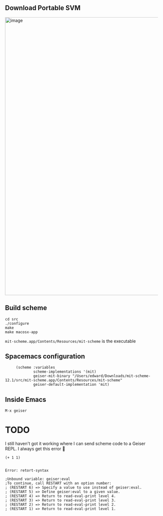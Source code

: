 ## Download Portable SVM

<img width="912" alt="image" src="https://github.com/ebanner/Learning/assets/2068912/13e7b7bb-0413-49e7-8edb-6590ddfd8fc9">

## Build scheme

```
cd src
./configure
make
make macosx-app
```

`mit-scheme.app/Contents/Resources/mit-scheme` is the executable

## Spacemacs configuration

```
     (scheme :variables
             scheme-implementations '(mit)
             geiser-mit-binary "/Users/edward/Downloads/mit-scheme-12.1/src/mit-scheme.app/Contents/Resources/mit-scheme"
             geiser-default-implementation 'mit)
```

## Inside Emacs

```
M-x geiser
```

# TODO

I still haven't got it working where I can send scheme code to a Geiser REPL. I always get this error 🤨

```
(+ 1 1)


Error: retort-syntax

;Unbound variable: geiser:eval
;To continue, call RESTART with an option number:
; (RESTART 6) => Specify a value to use instead of geiser:eval.
; (RESTART 5) => Define geiser:eval to a given value.
; (RESTART 4) => Return to read-eval-print level 4.
; (RESTART 3) => Return to read-eval-print level 3.
; (RESTART 2) => Return to read-eval-print level 2.
; (RESTART 1) => Return to read-eval-print level 1.
```
